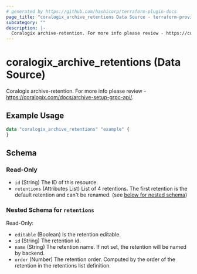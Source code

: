 ```yaml
---
# generated by https://github.com/hashicorp/terraform-plugin-docs
page_title: "coralogix_archive_retentions Data Source - terraform-provider-coralogix"
subcategory: ""
description: |-
  Coralogix archive-retention. For more info please review - https://coralogix.com/docs/archive-setup-grpc-api/.
---
```


# coralogix_archive_retentions (Data Source)

Coralogix archive-retention. For more info please review - https://coralogix.com/docs/archive-setup-grpc-api/.

## Example Usage

```terraform
data "coralogix_archive_retentions" "example" {
}
```

<!-- schema generated by tfplugindocs -->
## Schema

### Read-Only

- `id` (String) The ID of this resource.
- `retentions` (Attributes List) List of 4 retentions. The first retention is the default retention and can't be renamed. (see [below for nested schema](#nestedatt--retentions))

<a id="nestedatt--retentions"></a>
### Nested Schema for `retentions`

Read-Only:

- `editable` (Boolean) Is the retention editable.
- `id` (String) The retention id.
- `name` (String) The retention name. If not set, the retention will be named by backend.
- `order` (Number) The retention order. Computed by the order of the retention in the retentions list definition.
